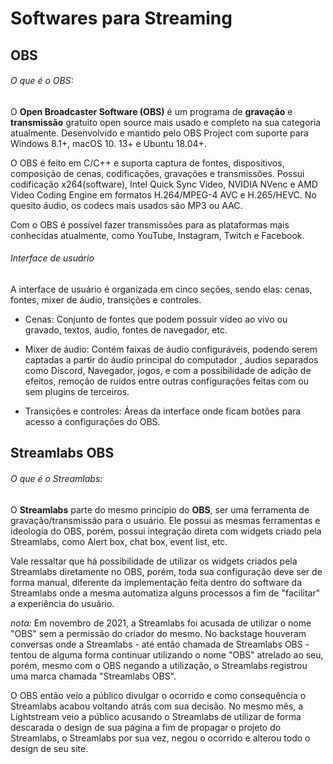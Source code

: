 # Softwares para Streaming

## OBS
###### O que é o OBS:
O **Open Broadcaster Software (OBS)** é um programa de **gravação** e **transmissão** gratuito open source mais usado
e completo na sua categoria atualmente. Desenvolvido e mantido pelo OBS Project com suporte para Windows 8.1+, macOS 10.
13+ e Ubuntu 18.04+.

O OBS é feito em C/C++ e suporta captura de fontes, dispositivos, composição de cenas, codificações, gravações e transmissões.
Possui codificação x264(software), Intel Quick Sync Video, NVIDIA NVenc e AMD Video Coding Engine em formatos H.264/MPEG-4 AVC e H.265/HEVC.
No quesito áudio, os codecs mais usados são MP3 ou AAC.

Com o OBS é possível fazer transmissões para as plataformas mais conhecidas atualmente, como YouTube, Instagram, Twitch e Facebook.

###### Interface de usuário
A interface de usuário é organizada em cinco seções, sendo elas: cenas, fontes, mixer de áudio, transições e controles.
- Cenas: Conjunto de fontes que podem possuir vídeo ao vivo ou gravado, textos, áudio, fontes de navegador, etc.


- Mixer de áudio: Contém faixas de áudio configuráveis, podendo serem captadas a partir do áudio principal do computador
, áudios separados como Discord, Navegador, jogos, e com a possibilidade de adição de efeitos, remoção de ruídos entre 
outras configurações feitas com ou sem plugins de terceiros.


- Transições e controles: Áreas da interface onde ficam botões para acesso a configurações do OBS.


## Streamlabs OBS

###### O que é o Streamlabs:
O **Streamlabs** parte do mesmo princípio do **OBS**, ser uma ferramenta de gravação/transmissão para o usuário. Ele possui
as mesmas ferramentas e ideologia do OBS, porém, possui integração direta com widgets criado pela Streamlabs, como Alert box,
chat box, event list, etc.

Vale ressaltar que há possibilidade de utilizar os widgets criados pela Streamlabs diretamente no OBS, porém, toda sua
configuração deve ser de forma manual, diferente da implementação feita dentro do software da Streamlabs onde a mesma automatiza
alguns processos a fim de "facilitar" a experiência do usuário.

_nota:_ Em novembro de 2021, a Streamlabs foi acusada de utilizar o nome "OBS" sem a permissão do criador do mesmo.
No backstage houveram conversas onde a Streamlabs - até então chamada de Streamlabs OBS - tentou de alguma forma continuar
utilizando o nome "OBS" atrelado ao seu, porém, mesmo com o OBS negando a utilização, o Streamlabs registrou uma marca
chamada "Streamlabs OBS".

O OBS então veio a público divulgar o ocorrido e como consequência o Streamlabs acabou voltando atrás com sua decisão.
No mesmo mês, a Lightstream veio a público acusando o Streamlabs de utilizar de forma descarada o design de sua página
a fim de propagar o projeto do Streamlabs, o Streamlabs por sua vez, negou o ocorrido e alterou todo o design de seu site.